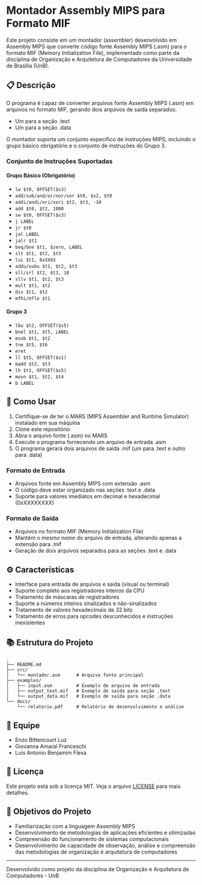 # Montador Assembly MIPS para Formato MIF

Este projeto consiste em um montador (assembler) desenvolvido em Assembly MIPS que converte código fonte Assembly MIPS (.asm) para o formato MIF (Memory Initialization File), implementado como parte da disciplina de Organização e Arquitetura de Computadores da Universidade de Brasília (UnB).

## 📋 Descrição

O programa é capaz de converter arquivos fonte Assembly MIPS (.asm) em arquivos no formato MIF, gerando dois arquivos de saída separados:
- Um para a seção .text
- Um para a seção .data

O montador suporta um conjunto específico de instruções MIPS, incluindo o grupo básico obrigatório e o conjunto de instruções do Grupo 3.

### Conjunto de Instruções Suportadas

#### Grupo Básico (Obrigatório)
- `lw $t0, OFFSET($s3)`
- `add/sub/and/or/nor/xor $t0, $s2, $t0`
- `addi/andi/ori/xori $t2, $t3, -10`
- `add $t0, $t2, 1000`
- `sw $t0, OFFSET($s3)`
- `j LABEL`
- `jr $t0`
- `jal LABEL`
- `jalr $t1`
- `beq/bne $t1, $zero, LABEL`
- `slt $t1, $t2, $t3`
- `lui $t1, 0xXXXX`
- `addu/subu $t1, $t2, $t3`
- `sll/srl $t2, $t3, 10`
- `sllv $t1, $t2, $t3`
- `mult $t1, $t2`
- `div $t1, $t2`
- `mfhi/mflo $t1`

#### Grupo 3
- `lbu $t2, OFFSET($s5)`
- `bnel $t1, $t5, LABEL`
- `msub $t1, $t2`
- `tne $t5, $t6`
- `eret`
- `ll $t5, OFFSET($s1)`
- `madd $t2, $t3`
- `lh $t1, OFFSET($s5)`
- `movn $t1, $t2, $t4`
- `b LABEL`

## 🚀 Como Usar

1. Certifique-se de ter o MARS (MIPS Assembler and Runtime Simulator) instalado em sua máquina
2. Clone este repositório
3. Abra o arquivo fonte (.asm) no MARS
4. Execute o programa fornecendo um arquivo de entrada .asm
5. O programa gerará dois arquivos de saída .mif (um para .text e outro para .data)

### Formato de Entrada
- Arquivos fonte em Assembly MIPS com extensão .asm
- O código deve estar organizado nas seções .text e .data
- Suporte para valores imediatos em decimal e hexadecimal (0xXXXXXXXX)

### Formato de Saída
- Arquivos no formato MIF (Memory Initialization File)
- Mantém o mesmo nome do arquivo de entrada, alterando apenas a extensão para .mif
- Geração de dois arquivos separados para as seções .text e .data

## ⚙️ Características

- Interface para entrada de arquivos e saída (visual ou terminal)
- Suporte completo aos registradores inteiros da CPU
- Tratamento de máscaras de registradores
- Suporte a números inteiros sinalizados e não-sinalizados
- Tratamento de valores hexadecimais de 32 bits
- Tratamento de erros para opcodes desconhecidos e instruções inexistentes

## 📚 Estrutura do Projeto

```
.
├── README.md
├── src/
│   └── montador.asm      # Arquivo fonte principal
├── examples/
│   ├── input.asm         # Exemplo de arquivo de entrada
│   ├── output_text.mif   # Exemplo de saída para seção .text
│   └── output_data.mif   # Exemplo de saída para seção .data
└── docs/
    └── relatorio.pdf     # Relatório de desenvolvimento e análise
```

## 👥 Equipe

- Enzo Bittencourt Luz
- Giovanna Amaral Franceschi
- Luis Antonio Benjamim Flexa

## 📝 Licença

Este projeto está sob a licença MIT. Veja o arquivo [LICENSE](LICENSE) para mais detalhes.

## 🎯 Objetivos do Projeto

- Familiarização com a linguagem Assembly MIPS
- Desenvolvimento de metodologias de aplicações eficientes e otimizadas
- Compreensão do funcionamento de sistemas computacionais
- Desenvolvimento de capacidade de observação, análise e compreensão das metodologias de organização e arquitetura de computadores

---
Desenvolvido como projeto da disciplina de Organização e Arquitetura de Computadores - UnB
